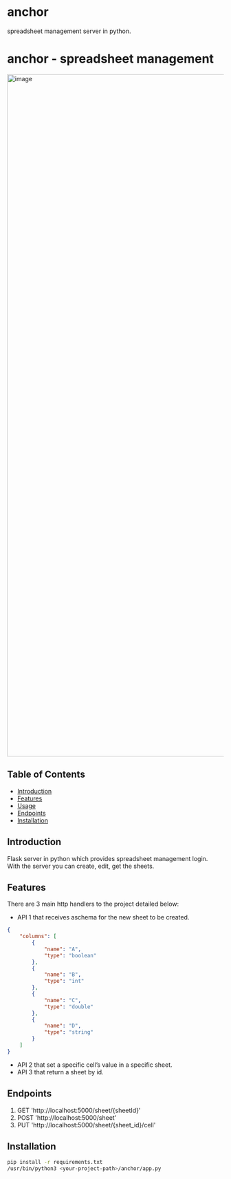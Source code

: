# anchor
spreadsheet management server in python.

# anchor - spreadsheet management

<img width="1586" alt="image" src="https://github.com/Baluf/anchor/assets/162377261/7bc10cf9-8b5a-4614-92a2-94bc742cb3ab">


## Table of Contents

- [Introduction](#introduction)
- [Features](#features)
- [Usage](#usage)
- [Endpoints](#endpoints)
- [Installation](#installation)

## Introduction

Flask server in python which provides spreadsheet management login. <br> With the server you can create, edit, get the sheets.

## Features

There are 3 main http handlers to the project detailed below:

- API 1 that receives aschema for the new sheet to be created.
```json
{
    "columns": [
        {
            "name": "A",
            "type": "boolean"
        },
        {
            "name": "B",
            "type": "int"
        },
        {
            "name": "C",
            "type": "double"
        },
        {
            "name": "D",
            "type": "string"
        }
    ]
}
```

  
- API 2 that set a specific cell’s value in a specific sheet.
- API 3 that return a sheet by id.

## Endpoints

1. GET 'http://localhost:5000/sheet/{sheetId}'
2. POST 'http://localhost:5000/sheet'
4. PUT 'http://localhost:5000/sheet/{sheet_id}/cell'

## Installation

```bash
pip install -r requirements.txt
/usr/bin/python3 <your-project-path>/anchor/app.py
